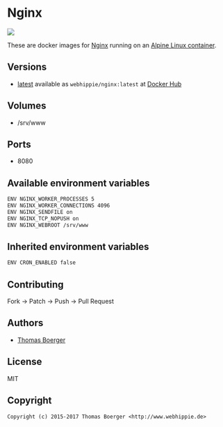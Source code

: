 # Nginx

[![](https://images.microbadger.com/badges/image/webhippie/nginx.svg)](https://microbadger.com/images/webhippie/nginx "Get your own image badge on microbadger.com")

These are docker images for [Nginx](https://nginx.org/) running on an [Alpine Linux container](https://registry.hub.docker.com/u/webhippie/alpine/).


## Versions

* [latest](https://github.com/dockhippie/nginx/tree/master) available as ```webhippie/nginx:latest``` at [Docker Hub](https://registry.hub.docker.com/u/webhippie/nginx/)


## Volumes

* /srv/www


## Ports

* 8080


## Available environment variables

```bash
ENV NGINX_WORKER_PROCESSES 5
ENV NGINX_WORKER_CONNECTIONS 4096
ENV NGINX_SENDFILE on
ENV NGINX_TCP_NOPUSH on
ENV NGINX_WEBROOT /srv/www
```


## Inherited environment variables

```bash
ENV CRON_ENABLED false
```


## Contributing

Fork -> Patch -> Push -> Pull Request


## Authors

* [Thomas Boerger](https://github.com/tboerger)


## License

MIT


## Copyright

```
Copyright (c) 2015-2017 Thomas Boerger <http://www.webhippie.de>
```
